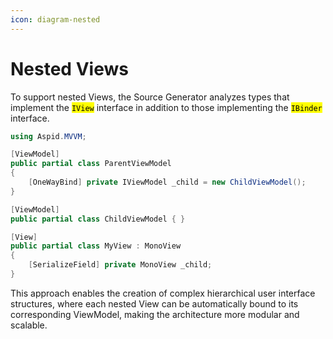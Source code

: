 ```yaml
---
icon: diagram-nested
---
```


# Nested Views

To support nested Views, the Source Generator analyzes types that implement the <mark style="color:$warning;">`IView`</mark> interface in addition to those implementing the <mark style="color:$warning;">`IBinder`</mark> interface.

```csharp
using Aspid.MVVM;

[ViewModel]
public partial class ParentViewModel
{
    [OneWayBind] private IViewModel _child = new ChildViewModel();
}

[ViewModel]
public partial class ChildViewModel { } 

[View]
public partial class MyView : MonoView
{
    [SerializeField] private MonoView _child;
}
```

This approach enables the creation of complex hierarchical user interface structures, where each nested View can be automatically bound to its corresponding ViewModel, making the architecture more modular and scalable.
